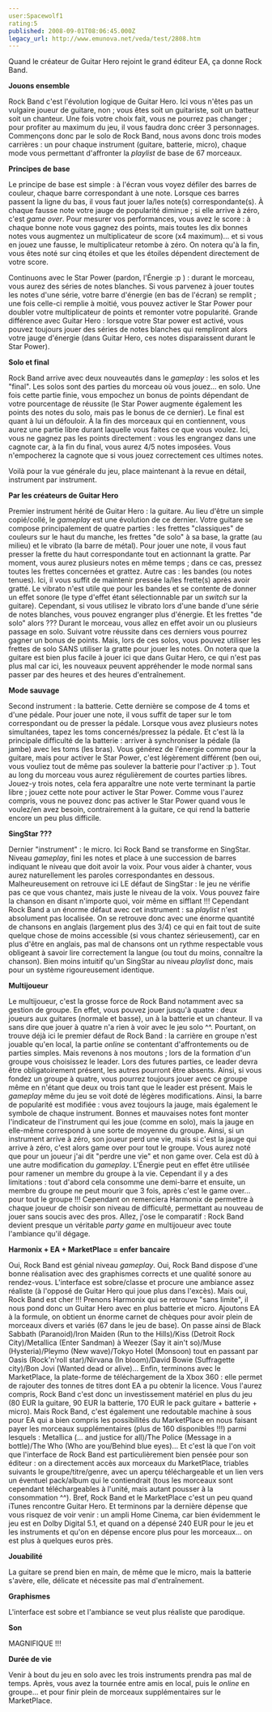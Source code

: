 ```yaml
---
user:Spacewolf1
rating:5
published: 2008-09-01T08:06:45.000Z
legacy_url: http://www.emunova.net/veda/test/2808.htm
---
```

Quand le créateur de Guitar Hero rejoint le grand éditeur EA, ça donne Rock Band.  

  

**Jouons ensemble**  

Rock Band c'est l'évolution logique de Guitar Hero. Ici vous n'êtes pas un vulgaire joueur de guitare, non ; vous êtes soit un guitariste, soit un batteur soit un chanteur. Une fois votre choix fait, vous ne pourrez pas changer ; pour profiter au maximum du jeu, il vous faudra donc créer 3 personnages. Commençons donc par le solo de Rock Band, nous avons donc trois modes carrières : un pour chaque instrument (guitare, batterie, micro), chaque mode vous permettant d'affronter la _playlist_ de base de 67 morceaux.  

  

**Principes de base**  

Le principe de base est simple : à l'écran vous voyez défiler des barres de couleur, chaque barre correspondant à une note. Lorsque ces barres passent la ligne du bas, il vous faut jouer la/les note(s) correspondante(s). À chaque fausse note votre jauge de popularité diminue ; si elle arrive à zéro, c'est _game over_. Pour mesurer vos performances, vous avez le score : à chaque bonne note vous gagnez des points, mais toutes les dix bonnes notes vous augmentez un multiplicateur de score (x4 maximum)... et si vous en jouez une fausse, le multiplicateur retombe à zéro. On notera qu'à la fin, vous êtes noté sur cinq étoiles et que les étoiles dépendent directement de votre score.  

Continuons avec le Star Power (pardon, l'Énergie :p ) : durant le morceau, vous aurez des séries de notes blanches. Si vous parvenez à jouer toutes les notes d'une série, votre barre d'énergie (en bas de l'écran) se remplit ; une fois celle-ci remplie à moitié, vous pouvez activer le Star Power pour doubler votre multiplicateur de points et remonter votre popularité. Grande différence avec Guitar Hero : lorsque votre Star power est activé, vous pouvez toujours jouer des séries de notes blanches qui rempliront alors votre jauge d'énergie (dans Guitar Hero, ces notes disparaissent durant le Star Power).  

  

  

**Solo et final**  

Rock Band arrive avec deux nouveautés dans le _gameplay_ : les solos et les "final". Les solos sont des parties du morceau où vous jouez... en solo. Une fois cette partie finie, vous empochez un bonus de points dépendant de votre pourcentage de réussite (le Star Power augmente également les points des notes du solo, mais pas le bonus de ce dernier). Le final est quant à lui un défouloir. À la fin des morceaux qui en contiennent, vous aurez une partie libre durant laquelle vous faites ce que vous voulez. Ici, vous ne gagnez pas les points directement : vous les engrangez dans une cagnote car, à la fin du final, vous aurez 4/5 notes imposées. Vous n'empocherez la cagnote que si vous jouez correctement ces ultimes notes.  

Voilà pour la vue générale du jeu, place maintenant à la revue en détail, instrument par instrument.  

  

**Par les créateurs de Guitar Hero**  

Premier instrument hérité de Guitar Hero : la guitare. Au lieu d'être un simple copié/collé, le _gameplay_ est une évolution de ce dernier. Votre guitare se compose principalement de quatre parties : les frettes "classiques" de couleurs sur le haut du manche, les frettes "de solo" à sa base, la gratte (au milieu) et le vibrato (la barre de métal). Pour jouer une note, il vous faut presser la frette du haut correspondante tout en actionnant la gratte. Par moment, vous aurez plusieurs notes en même temps ; dans ce cas, pressez toutes les frettes concernées et grattez. Autre cas : les bandes (ou notes tenues). Ici, il vous suffit de maintenir pressée la/les frette(s) après avoir gratté. Le vibrato n'est utile que pour les bandes et se contente de donner un effet sonore (le type d'effet étant sélectionnable par un _switch_ sur la guitare). Cependant, si vous utilisez le vibrato lors d'une bande d'une série de notes blanches, vous pouvez engranger plus d'énergie. Et les frettes "de solo" alors ??? Durant le morceau, vous allez en effet avoir un ou plusieurs passage en solo. Suivant votre réussite dans ces derniers vous pourrez gagner un bonus de points. Mais, lors de ces solos, vous pouvez utiliser les frettes de solo SANS utiliser la gratte pour jouer les notes. On notera que la guitare est bien plus facile à jouer ici que dans Guitar Hero, ce qui n'est pas plus mal car ici, les nouveaux peuvent appréhender le mode normal sans passer par des heures et des heures d'entraînement.  

  

**Mode sauvage**  

Second instrument : la batterie. Cette dernière se compose de 4 toms et d'une pédale. Pour jouer une note, il vous suffit de taper sur le tom correspondant ou de presser la pédale. Lorsque vous avez plusieurs notes simultanées, tapez les toms concernés/pressez la pédale. Et c'est là la principale difficulté de la batterie : arriver à synchroniser la pédale (la jambe) avec les toms (les bras). Vous générez de l'énergie comme pour la guitare, mais pour activer le Star Power, c'est légèrement différent (ben oui, vous vouliez tout de même pas soulever la batterie pour l'activer :p ). Tout au long du morceau vous aurez régulièrement de courtes parties libres. Jouez-y trois notes, cela fera apparaître une note verte terminant la partie libre ; jouez cette note pour activer le Star Power. Comme vous l'aurez compris, vous ne pouvez donc pas activer le Star Power quand vous le voulez/en avez besoin, contrairement à la guitare, ce qui rend la batterie encore un peu plus difficile.  

  

**SingStar ???**  

Dernier "instrument" : le micro. Ici Rock Band se transforme en SingStar. Niveau _gameplay_, fini les notes et place à une succession de barres indiquant le niveau que doit avoir la voix. Pour vous aider à chanter, vous aurez naturellement les paroles correspondantes en dessous. Malheureusement on retrouve ici LE défaut de SingStar : le jeu ne vérifie pas ce que vous chantez, mais juste le niveau de la voix. Vous pouvez faire la chanson en disant n'importe quoi, voir même en sifflant !!! Cependant Rock Band a un énorme défaut avec cet instrument : sa _playlist_ n'est absolument pas localisée. On se retrouve donc avec une énorme quantité de chansons en anglais (largement plus des 3/4) ce qui en fait tout de suite quelque chose de moins accessible (si vous chantez sérieusement), car en plus d'être en anglais, pas mal de chansons ont un rythme respectable vous obligeant à savoir lire correctement la langue (ou tout du moins, connaître la chanson). Bien moins intuitif qu'un SingStar au niveau _playlist_ donc, mais pour un système rigoureusement identique.  

  

**Multijoueur**  

Le multijoueur, c'est la grosse force de Rock Band notamment avec sa gestion de groupe. En effet, vous pouvez jouer jusqu'à quatre : deux joueurs aux guitares (normale et basse), un à la batterie et un chanteur. Il va sans dire que jouer à quatre n'a rien à voir avec le jeu solo ^^. Pourtant, on trouve déjà ici le premier défaut de Rock Band : la carrière en groupe n'est jouable qu'en local, la partie _online_ se contentant d'affrontements ou de parties simples. Mais revenons à nos moutons ; lors de la formation d'un groupe vous choisissez le leader. Lors des futures parties, ce leader devra être obligatoirement présent, les autres pourront être absents. Ainsi, si vous fondez un groupe à quatre, vous pourrez toujours jouer avec ce groupe même en n'étant que deux ou trois tant que le leader est présent. Mais le _gameplay_ même du jeu se voit doté de légères modifications. Ainsi, la barre de popularité est modifiée : vous avez toujours la jauge, mais également le symbole de chaque instrument. Bonnes et mauvaises notes font monter l'indicateur de l'instrument qui les joue (comme en solo), mais la jauge en elle-même correspond à une sorte de moyenne du groupe. Ainsi, si un instrument arrive à zéro, son joueur perd une vie, mais si c'est la jauge qui arrive à zéro, c'est alors game over pour tout le groupe. Vous aurez noté que pour un joueur j'ai dit "perdre une vie" et non game over. Cela est dû à une autre modification du _gameplay_. L'Énergie peut en effet être utilisée pour ramener un membre du groupe à la vie. Cependant il y a des limitations : tout d'abord cela consomme une demi-barre et ensuite, un membre du groupe ne peut mourir que 3 fois, après c'est le game over... pour tout le groupe !!! Cependant on remerciera Harmonix de permettre à chaque joueur de choisir son niveau de difficulté, permettant au nouveau de jouer sans soucis avec des pros. Allez, j'ose le comparatif : Rock Band devient presque un véritable _party game_ en multijoueur avec toute l'ambiance qu'il dégage.  

  

**Harmonix + EA + MarketPlace = enfer bancaire**  

Oui, Rock Band est génial niveau _gameplay_. Oui, Rock Band dispose d'une bonne réalisation avec des graphismes corrects et une qualité sonore au rendez-vous. L'interface est sobre/classe et procure une ambiance assez réaliste (à l'opposé de Guitar Hero qui joue plus dans l'excès). Mais oui, Rock Band est cher !!! Prenons Harmonix qui se retrouve "sans limite", il nous pond donc un Guitar Hero avec en plus batterie et micro. Ajoutons EA à la formule, on obtient un énorme carnet de chèques pour avoir plein de morceaux divers et variés (67 dans le jeu de base). On passe ainsi de Black Sabbath (Paranoid)/Iron Maiden (Run to the Hills)/Kiss (Detroit Rock City)/Metallica (Enter Sandman) à Weezer (Say it ain't so)/Muse (Hysteria)/Pleymo (New wave)/Tokyo Hotel (Monsoon) tout en passant par Oasis (Rock'n'roll star)/Nirvana (In bloom)/David Bowie (Suffragette city)/Bon Jovi (Wanted dead or alive)... Enfin, terminons avec le MarketPlace, la plate-forme de téléchargement de la Xbox 360 : elle permet de rajouter des tonnes de titres dont EA a pu obtenir la licence. Vous l'aurez compris, Rock Band c'est donc un investissement matériel en plus du jeu (80 EUR la guitare, 90 EUR la batterie, 170 EUR le pack guitare + batterie + micro). Mais Rock Band, c'est également une redoutable machine à sous pour EA qui a bien compris les possibilités du MarketPlace en nous faisant payer les morceaux supplémentaires (plus de 160 disponibles !!!) parmi lesquels : Metallica (... and justice for all)/The Police (Message in a bottle)/The Who (Who are you/Behind blue eyes)... Et c'est là que l'on voit que l'interface de Rock Band est particulièrement bien pensée pour son éditeur : on a directement accès aux morceaux du MarketPlace, triables suivants le groupe/titre/genre, avec un aperçu téléchargeable et un lien vers un éventuel pack/album qui le contiendrait (tous les morceaux sont cependant téléchargeables à l'unité, mais autant pousser à la consommation ^^). Bref, Rock Band et le MarketPlace c'est un peu quand iTunes rencontre Guitar Hero. Et terminons par la dernière dépense que vous risquez de voir venir : un ampli Home Cinema, car bien évidemment le jeu est en Dolby Digital 5.1, et quand on a dépensé 240 EUR pour le jeu et les instruments et qu'on en dépense encore plus pour les morceaux... on est plus à quelques euros près.  

  

  

**Jouabilité**  

La guitare se prend bien en main, de même que le micro, mais la batterie s'avère, elle, délicate et nécessite pas mal d'entraînement.  

**Graphismes**  

L'interface est sobre et l'ambiance se veut plus réaliste que parodique.  

**Son**  

MAGNIFIQUE !!!  

**Durée de vie**  

Venir à bout du jeu en solo avec les trois instruments prendra pas mal de temps. Après, vous avez la tournée entre amis en local, puis le _online_ en groupe... et pour finir plein de morceaux supplémentaires sur le MarketPlace.